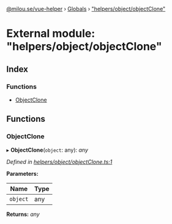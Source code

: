 [@milou.se/vue-helper](../README.md) › [Globals](../globals.md) › ["helpers/object/objectClone"](_helpers_object_objectclone_.md)

# External module: "helpers/object/objectClone"

## Index

### Functions

* [ObjectClone](_helpers_object_objectclone_.md#objectclone)

## Functions

###  ObjectClone

▸ **ObjectClone**(`object`: any): *any*

*Defined in [helpers/object/objectClone.ts:1](https://github.com/milou-se/milou-vue-helper/blob/83c1a21/src/helpers/object/objectClone.ts#L1)*

**Parameters:**

Name | Type |
------ | ------ |
`object` | any |

**Returns:** *any*
